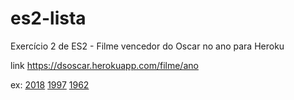 # es2-lista
Exercício 2 de ES2 - Filme vencedor do Oscar no ano para Heroku

link https://dsoscar.herokuapp.com/filme/ano

ex:
[2018](https://dsoscar.herokuapp.com/filme/2018)
[1997](https://dsoscar.herokuapp.com/filme/1997 )
[1962](https://dsoscar.herokuapp.com/filme/1962)